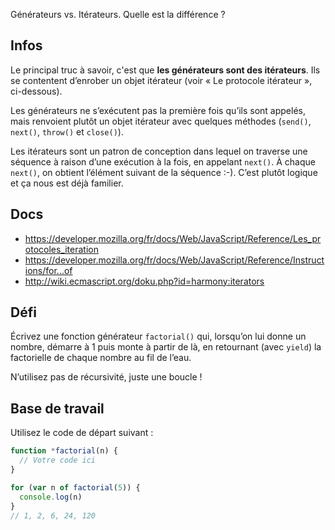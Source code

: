 Générateurs vs. Itérateurs.  Quelle est la différence ?

## Infos

Le principal truc à savoir, c'est que **les générateurs sont des itérateurs**.
Ils se contentent d’enrober un objet itérateur (voir « Le protocole itérateur »,
ci-dessous).

Les générateurs ne s’exécutent pas la première fois qu’ils sont appelés,
mais renvoient plutôt un objet itérateur avec quelques méthodes (`send()`,
`next()`, `throw()` et `close()`).

Les itérateurs sont un patron de conception dans lequel on traverse une
séquence à raison d’une exécution à la fois, en appelant `next()`.  À chaque
`next()`, on obtient l’élément suivant de la séquence :-).  C’est plutôt
logique et ça nous est déjà familier.

## Docs

 - https://developer.mozilla.org/fr/docs/Web/JavaScript/Reference/Les_protocoles_iteration
 - https://developer.mozilla.org/fr/docs/Web/JavaScript/Reference/Instructions/for...of
 - http://wiki.ecmascript.org/doku.php?id=harmony:iterators

## Défi

Écrivez une fonction générateur `factorial()` qui, lorsqu’on lui donne
un nombre, démarre à 1 puis monte à partir de là, en retournant (avec
`yield`) la factorielle de chaque nombre au fil de l’eau.

N’utilisez pas de récursivité, juste une boucle !

## Base de travail

Utilisez le code de départ suivant :

```js
function *factorial(n) {
  // Votre code ici
}

for (var n of factorial(5)) {
  console.log(n)
}
// 1, 2, 6, 24, 120
```
